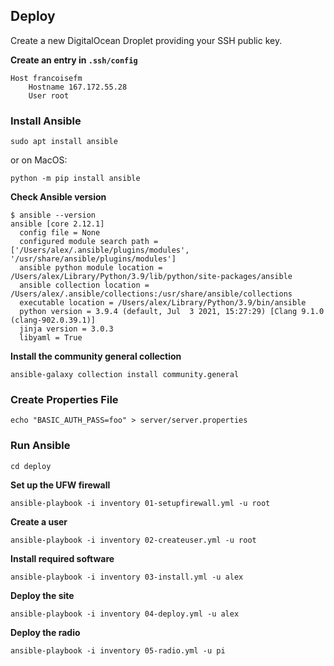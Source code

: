 ## Deploy

Create a new DigitalOcean Droplet providing your SSH public key.

**Create an entry in `.ssh/config`**
```commandline
Host francoisefm
    Hostname 167.172.55.28
    User root
```

### Install Ansible
```commandline
sudo apt install ansible
```

or on MacOS:

```commandline
python -m pip install ansible
```

**Check Ansible version**
```commandline
$ ansible --version
ansible [core 2.12.1]
  config file = None
  configured module search path = ['/Users/alex/.ansible/plugins/modules', '/usr/share/ansible/plugins/modules']
  ansible python module location = /Users/alex/Library/Python/3.9/lib/python/site-packages/ansible
  ansible collection location = /Users/alex/.ansible/collections:/usr/share/ansible/collections
  executable location = /Users/alex/Library/Python/3.9/bin/ansible
  python version = 3.9.4 (default, Jul  3 2021, 15:27:29) [Clang 9.1.0 (clang-902.0.39.1)]
  jinja version = 3.0.3
  libyaml = True
```


**Install the community general collection**
```commandline
ansible-galaxy collection install community.general
```

### Create Properties File
```commandline
echo "BASIC_AUTH_PASS=foo" > server/server.properties
```

### Run Ansible

```commandline
cd deploy
```

**Set up the UFW firewall**
```commandline
ansible-playbook -i inventory 01-setupfirewall.yml -u root
```
**Create a user**
```commandline
ansible-playbook -i inventory 02-createuser.yml -u root
```
**Install required software**
```commandline
ansible-playbook -i inventory 03-install.yml -u alex
```
**Deploy the site**
```commandline
ansible-playbook -i inventory 04-deploy.yml -u alex
```
**Deploy the radio**
```commandline
ansible-playbook -i inventory 05-radio.yml -u pi
```
